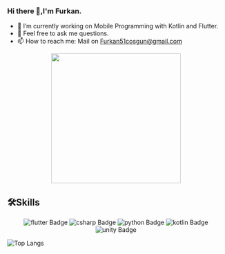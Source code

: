 ### Hi there 👋,I'm Furkan. 

 - 🔭 I’m currently working on Mobile Programming with Kotlin and Flutter.
 - 💬 Feel free to ask me questions.
 - 📫 How to reach me: Mail on <a href="mailto:furkan51cosgun@gmail.com">Furkan51cosgun@gmail.com</a>
 
 
<div id="header" align="center">
  <img src="https://camo.githubusercontent.com/7b74c6396b4fe40895b2d3da58b95e97abbd2e15c5ef58be30e954fc1b059da8/68747470733a2f2f692e696d6775722e636f6d2f384d75705a48592e676966" width="300" />
</div>

 🛠️Skills
  -
<div id="badges" align="center">
  <img src="https://img.shields.io/badge/flutter-blue?style=for-the-badge&logo=dart&logoColor=white" alt="flutter Badge"/>
  <img src="https://img.shields.io/badge/csharp-purple?style=for-the-badge&logo=csharp&logoColor=white" alt="csharp Badge"/>
  <img src="https://img.shields.io/badge/python-black?style=for-the-badge&logo=python&logoColor=white" alt="python Badge"/>
   <img src="https://img.shields.io/badge/kotlin-orange?style=for-the-badge&logo=kotlin&logoColor=white" alt="kotlin Badge"/>
     <img src="https://img.shields.io/badge/unity-grey?style=for-the-badge&logo=unity&logoColor=white" alt="unity Badge"/>
</div>



![Top Langs](https://github-readme-stats.vercel.app/api/top-langs/?username=Furkannc&layout=compact)
